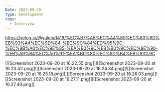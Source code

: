 ```yaml
---
Date: 2023-09-20
Type: Development
tags:
  - Interview
---
```

https://velog.io/@yukina1418/%EC%B7%A8%EC%A4%80%EC%83%9D%EB%93%A4%EC%9D%84-%EC%9C%84%ED%95%9C-%EC%8B%A0%EC%9E%85-%EA%B0%9C%EB%B0%9C%EC%9E%90-%EB%A9%B4%EC%A0%91-%EA%B0%80%EC%9D%B4%EB%93%9C

![[Screenshot 2023-09-20 at 16.22.55.png]]![[Screenshot 2023-09-20 at 16.23.42.png]]![[Screenshot 2023-09-20 at 16.24.34.png]]![[Screenshot 2023-09-20 at 16.25.18.png]]![[Screenshot 2023-09-20 at 16.26.03.png]]![[Screenshot 2023-09-20 at 16.27.11.png]]![[Screenshot 2023-09-20 at 16.27.40.png]]
